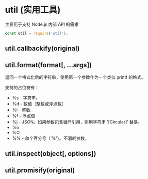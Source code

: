 # util (实用工具)

主要用于支持 Node.js 内部 API 的需求

```js
const util = require('util');
```

<h2 id="util-">util.callbackify(original)</h2>
<h2 id="util-">util.format(format[, ...args])</h2>
返回一个格式化后的字符串，使用第一个参数作为一个类似 printf 的格式。

支持的占位符有：

* %s - 字符串。
* %d - 数值（整数或浮点数）
* %i - 整数.
* %f - 浮点值
* %j - JSON。如果参数包含循环引用，则用字符串 '[Circular]' 替换。
* %o 
* %O 
* %% - 单个百分号（'%'）。不消耗参数。
<h2 id="util-">util.inspect(object[, options])</h2>
<h2 id="util-">util.promisify(original)</h2>

